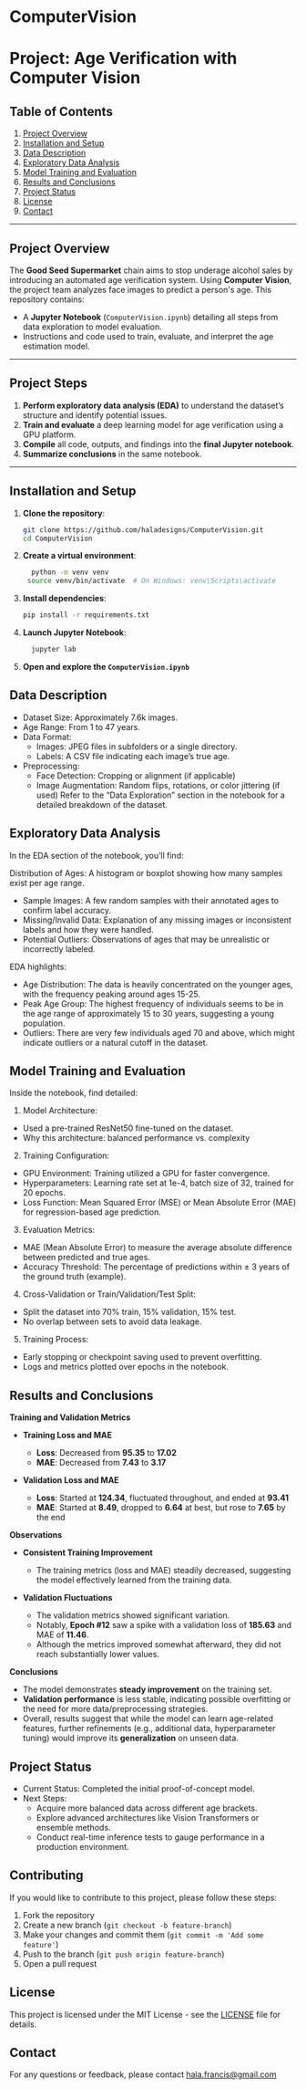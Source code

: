# ComputerVision

# Project: Age Verification with Computer Vision

## Table of Contents
1. [Project Overview](#project-overview)  
2. [Installation and Setup](#installation-and-setup)  
3. [Data Description](#data-description)  
4. [Exploratory Data Analysis](#exploratory-data-analysis)  
5. [Model Training and Evaluation](#model-training-and-evaluation)  
6. [Results and Conclusions](#results-and-conclusions)  
7. [Project Status](#project-status)  
8. [License](#license)  
9. [Contact](#contact)

---

## Project Overview
The **Good Seed Supermarket** chain aims to stop underage alcohol sales by introducing an automated age verification system. Using **Computer Vision**, the project team analyzes face images to predict a person's age. This repository contains:
- A **Jupyter Notebook** (`ComputerVision.ipynb`) detailing all steps from data exploration to model evaluation.  
- Instructions and code used to train, evaluate, and interpret the age estimation model.

---

## Project Steps 
1. **Perform exploratory data analysis (EDA)** to understand the dataset’s structure and identify potential issues.  
2. **Train and evaluate** a deep learning model for age verification using a GPU platform.  
3. **Compile** all code, outputs, and findings into the **final Jupyter notebook**.  
4. **Summarize conclusions** in the same notebook.  

---

## Installation and Setup
1. **Clone the repository**:
   ```bash
   git clone https://github.com/haladesigns/ComputerVision.git
   cd ComputerVision
   ```
   
2. **Create a virtual environment**:
   ```bash
     python -m venv venv
    source venv/bin/activate  # On Windows: venv\Scripts\activate
   ```

3. **Install dependencies**:
   ```bash
   pip install -r requirements.txt
   ```

5. **Launch Jupyter Notebook**:
   ```bash
     jupyter lab
   ```

6. **Open and explore the `ComputerVision.ipynb`**

## Data Description
- Dataset Size: Approximately 7.6k images.
- Age Range: From 1 to 47 years.
- Data Format:
  - Images: JPEG files in subfolders or a single directory.
  - Labels: A CSV file indicating each image’s true age.
- Preprocessing:
  - Face Detection: Cropping or alignment (if applicable)
  - Image Augmentation: Random flips, rotations, or color jittering (if used)
Refer to the “Data Exploration” section in the notebook for a detailed breakdown of the dataset.

## Exploratory Data Analysis
In the EDA section of the notebook, you’ll find:

Distribution of Ages: A histogram or boxplot showing how many samples exist per age range.
- Sample Images: A few random samples with their annotated ages to confirm label accuracy.
- Missing/Invalid Data: Explanation of any missing images or inconsistent labels and how they were handled.
- Potential Outliers: Observations of ages that may be unrealistic or incorrectly labeled.

EDA highlights:
- Age Distribution: The data is heavily concentrated on the younger ages, with the frequency peaking around ages 15-25.
- Peak Age Group: The highest frequency of individuals seems to be in the age range of approximately 15 to 30 years, suggesting a young population.
- Outliers: There are very few individuals aged 70 and above, which might indicate outliers or a natural cutoff in the dataset.

## Model Training and Evaluation
Inside the notebook, find detailed:

1. Model Architecture:
- Used a pre-trained ResNet50 fine-tuned on the dataset.
- Why this architecture: balanced performance vs. complexity

2. Training Configuration:
- GPU Environment: Training utilized a GPU for faster convergence.
- Hyperparameters: Learning rate set at 1e-4, batch size of 32, trained for 20 epochs.
- Loss Function: Mean Squared Error (MSE) or Mean Absolute Error (MAE) for regression-based age prediction.

3. Evaluation Metrics:
- MAE (Mean Absolute Error) to measure the average absolute difference between predicted and true ages.
- Accuracy Threshold: The percentage of predictions within ± 3 years of the ground truth (example).

4. Cross-Validation or Train/Validation/Test Split:
- Split the dataset into 70% train, 15% validation, 15% test.
- No overlap between sets to avoid data leakage.

5. Training Process:
- Early stopping or checkpoint saving used to prevent overfitting.
- Logs and metrics plotted over epochs in the notebook.

## Results and Conclusions

**Training and Validation Metrics**

- **Training Loss and MAE**  
  - **Loss**: Decreased from **95.35** to **17.02**  
  - **MAE**: Decreased from **7.43** to **3.17**

- **Validation Loss and MAE**  
  - **Loss**: Started at **124.34**, fluctuated throughout, and ended at **93.41**  
  - **MAE**: Started at **8.49**, dropped to **6.64** at best, but rose to **7.65** by the end

**Observations**

- **Consistent Training Improvement**  
  - The training metrics (loss and MAE) steadily decreased, suggesting the model effectively learned from the training data.

- **Validation Fluctuations**  
  - The validation metrics showed significant variation.  
  - Notably, **Epoch #12** saw a spike with a validation loss of **185.63** and MAE of **11.46**.  
  - Although the metrics improved somewhat afterward, they did not reach substantially lower values.

**Conclusions**

- The model demonstrates **steady improvement** on the training set.  
- **Validation performance** is less stable, indicating possible overfitting or the need for more data/preprocessing strategies.  
- Overall, results suggest that while the model can learn age-related features, further refinements (e.g., additional data, hyperparameter tuning) would improve its **generalization** on unseen data.

## Project Status
- Current Status: Completed the initial proof-of-concept model.
- Next Steps:
  - Acquire more balanced data across different age brackets.
  - Explore advanced architectures like Vision Transformers or ensemble methods.
  - Conduct real-time inference tests to gauge performance in a production environment.

## Contributing
If you would like to contribute to this project, please follow these steps:
1. Fork the repository
2. Create a new branch (`git checkout -b feature-branch`)
3. Make your changes and commit them (`git commit -m 'Add some feature'`)
4. Push to the branch (`git push origin feature-branch`)
5. Open a pull request

## License
This project is licensed under the MIT License - see the [LICENSE](LICENSE) file for details.

## Contact
For any questions or feedback, please contact hala.francis@gmail.com
